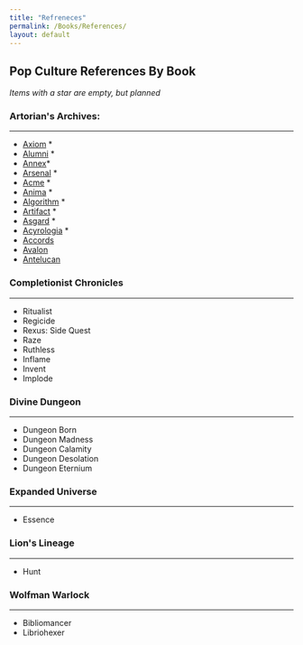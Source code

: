 ```yaml
---
title: "Refreneces"
permalink: /Books/References/
layout: default
---
```



## Pop Culture References By Book
*Items with a star are empty, but planned*

### Artorian's Archives:
--- 
* [Axiom](References/Axiom.md) *
* [Alumni](References/Alumni.md) *
* [Annex](References/Annex.md)*
* [Arsenal](References/Arsenal.md) *
* [Acme](References/Acme.md) *
* [Anima](References/Anima.md) *
* [Algorithm](References/Algorithm.md) *
* [Artifact](References/Artifact.md) *
* [Asgard](References/Asgard.md) *
* [Acyrologia](References/Acyrologia.md) *
* [Accords](References/Accords.md)
* [Avalon](References/Avalon.md)
* [Antelucan](References/Antelucan.md)



### Completionist Chronicles
---
* Ritualist
* Regicide
* Rexus: Side Quest
* Raze
* Ruthless
* Inflame
* Invent
* Implode


### Divine Dungeon
---
* Dungeon Born
* Dungeon Madness
* Dungeon Calamity
* Dungeon Desolation
* Dungeon Eternium


### Expanded Universe
--- 
* Essence


### Lion's Lineage
---
* Hunt


### Wolfman Warlock
--- 
* Bibliomancer
* Libriohexer